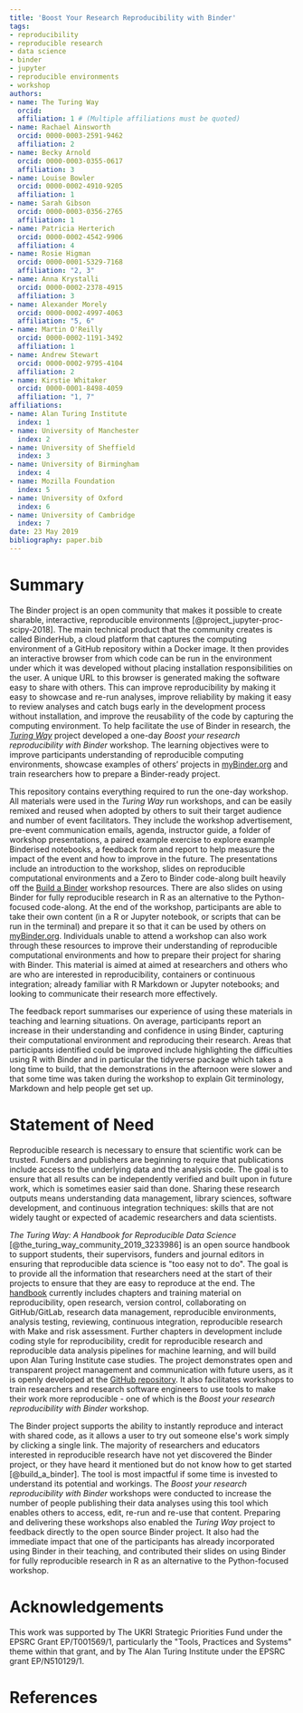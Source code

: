 ```yaml
---
title: 'Boost Your Research Reproducibility with Binder'
tags:
- reproducibility
- reproducible research
- data science
- binder
- jupyter
- reproducible environments
- workshop
authors:
- name: The Turing Way
  orcid:
  affiliation: 1 # (Multiple affiliations must be quoted)
- name: Rachael Ainsworth
  orcid: 0000-0003-2591-9462
  affiliation: 2
- name: Becky Arnold
  orcid: 0000-0003-0355-0617
  affiliation: 3
- name: Louise Bowler
  orcid: 0000-0002-4910-9205
  affiliation: 1
- name: Sarah Gibson
  orcid: 0000-0003-0356-2765
  affiliation: 1
- name: Patricia Herterich
  orcid: 0000-0002-4542-9906
  affiliation: 4
- name: Rosie Higman
  orcid: 0000-0001-5329-7168
  affiliation: "2, 3"
- name: Anna Krystalli
  orcid: 0000-0002-2378-4915
  affiliation: 3
- name: Alexander Morely
  orcid: 0000-0002-4997-4063
  affiliation: "5, 6"
- name: Martin O'Reilly
  orcid: 0000-0002-1191-3492
  affiliation: 1
- name: Andrew Stewart
  orcid: 0000-0002-9795-4104
  affiliation: 2
- name: Kirstie Whitaker
  orcid: 0000-0001-8498-4059
  affiliation: "1, 7"
affiliations:
- name: Alan Turing Institute
  index: 1
- name: University of Manchester
  index: 2
- name: University of Sheffield
  index: 3
- name: University of Birmingham
  index: 4
- name: Mozilla Foundation
  index: 5
- name: University of Oxford
  index: 6
- name: University of Cambridge
  index: 7
date: 23 May 2019
bibliography: paper.bib
---
```


# Summary

The Binder project is an open community that makes it possible to create sharable, interactive, reproducible environments [@project_jupyter-proc-scipy-2018].
The main technical product that the community creates is called BinderHub, a cloud platform that captures the computing environment of a GitHub repository within a Docker image.
It then provides an interactive browser from which code can be run in the environment under which it was developed without placing installation responsibilities on the user.
A unique URL to this browser is generated making the software easy to share with others.
This can improve reproducibility by making it easy to showcase and re-run analyses, improve reliability by making it easy to review analyses and catch bugs early in the development process without installation, and improve the reusability of the code by capturing the computing environment.
To help facilitate the use of Binder in research, the *[Turing Way](https://github.com/alan-turing-institute/the-turing-way)* project developed a one-day *Boost your research reproducibility with Binder* workshop.
The learning objectives were to improve participants understanding of reproducible computing environments, showcase examples of others’ projects in [myBinder.org](https://mybinder.org/) and train researchers how to prepare a Binder-ready project.

This repository contains everything required to run the one-day workshop.
All materials were used in the *Turing Way* run workshops, and can be easily remixed and reused when adopted by others to suit their target audience and number of event facilitators.
They include the workshop advertisement, pre-event communication emails, agenda, instructor guide, a folder of workshop presentations, a paired example exercise to explore example Binderised notebooks, a feedback form and report to help measure the impact of the event and how to improve in the future.
The presentations include an introduction to the workshop, slides on reproducible computational environments and a Zero to Binder code-along built heavily off the [Build a Binder](https://build-a-binder.github.io/) workshop resources.
There are also slides on using Binder for fully reproducible research in R as an alternative to the Python-focused code-along.
At the end of the workshop, participants are able to take their own content (in a R or Jupyter notebook, or scripts that can be run in the terminal) and prepare it so that it can be used by others on [myBinder.org](https://mybinder.org/).
Individuals unable to attend a workshop can also work through these resources to improve their understanding of reproducible computational environments and how to prepare their project for sharing with Binder.
This material is aimed at aimed at researchers and others who are who are interested in reproducibility, containers or continuous integration; already familiar with R Markdown or Jupyter notebooks; and looking to communicate their research more effectively.

The feedback report summarises our experience of using these materials in teaching and learning situations. On average, participants report an increase  in their understanding and confidence in using Binder, capturing their computational environment and reproducing their research. Areas that participants identified could be improved include highlighting the difficulties using R with Binder and in particular the tidyverse package which takes a long time to build, that the demonstrations in the afternoon were slower and that some time was taken during the workshop to explain Git terminology,  Markdown and help people get set up.

# Statement of Need

Reproducible research is necessary to ensure that scientific work can be trusted.
Funders and publishers are beginning to require that publications include access to the underlying data and the analysis code.
The goal is to ensure that all results can be independently verified and built upon in future work, which is sometimes easier said than done.
Sharing these research outputs means understanding data management, library sciences, software development, and continuous integration techniques: skills that are not widely taught or expected of academic researchers and data scientists.

*The Turing Way: A Handbook for Reproducible Data Science* [@the_turing_way_community_2019_3233986] is an open source handbook to support students, their supervisors, funders and journal editors in ensuring that reproducible data science is "too easy not to do".
The goal is to provide all the information that researchers need at the start of their projects to ensure that they are easy to reproduce at the end.
The [handbook](https://book.the-turing-way.org) currently includes chapters and training material on reproducibility, open research, version control, collaborating on GitHub/GitLab, research data management, reproducible environments, analysis testing, reviewing, continuous integration, reproducible research with Make and risk assessment.
Further chapters in development include coding style for reproducibility, credit for reproducible research and reproducible data analysis pipelines for machine learning, and will build upon Alan Turing Institute case studies.
The project demonstrates open and transparent project management and communication with future users, as it is openly developed at the [GitHub repository](https://github.com/alan-turing-institute/the-turing-way).
It also facilitates workshops to train researchers and research software engineers to use tools to make their work more reproducible - one of which is the *Boost your research reproducibility with Binder* workshop.

The Binder project supports the ability to instantly reproduce and interact with shared code, as it allows a user to try out someone else's work simply by clicking a single link.
The majority of researchers and educators interested in reproducible research have not yet discovered the Binder project, or they have heard it mentioned but do not know how to get started [@build_a_binder].
The tool is most impactful if some time is invested to understand its potential and workings.
The *Boost your research reproducibility with Binder* workshops were conducted to increase the number of people publishing their data analyses using this tool which enables others to access, edit, re-run and re-use that content.
Preparing and delivering these workshops also enabled the *Turing Way* project to feedback directly to the open source Binder project.
It also had the immediate impact that one of the participants has already incorporated using Binder in their teaching, and contributed their slides on using Binder for fully reproducible research in R as an alternative to the Python-focused workshop.

# Acknowledgements

This work was supported by The UKRI Strategic Priorities Fund under the EPSRC Grant EP/T001569/1, particularly the "Tools, Practices and Systems" theme within that grant, and by The Alan Turing Institute under the EPSRC grant EP/N510129/1.


# References
